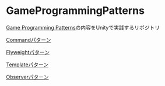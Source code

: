 # GameProgrammingPatterns
[Game Programming Patterns](https://www.amazon.co.jp/dp/B015R0M8W0/ref=dp-kindle-redirect?_encoding=UTF8&btkr=1)の内容をUnityで実践するリポジトリ

[Commandパターン](https://github.com/daigakuimo/GameProgrammingPatterns/tree/main/Assets/App/Commands)

[Flyweightパターン](https://github.com/daigakuimo/GameProgrammingPatterns/tree/main/Assets/App/Flyweights)

[Templateパターン](https://github.com/daigakuimo/GameProgrammingPatterns/tree/main/Assets/App/Template)

[Observerパターン](https://github.com/daigakuimo/GameProgrammingPatterns/tree/main/Assets/App/Observers)


